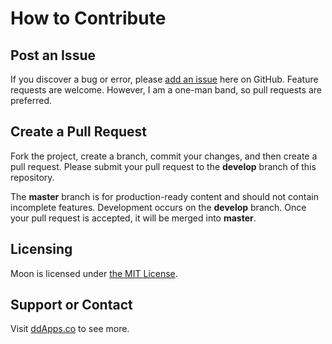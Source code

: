 # How to Contribute

## Post an Issue

If you discover a bug or error, please [add an issue](https://github.com/duliodenis/moon/issues) here on GitHub. Feature requests are welcome. However, I am a one-man band, so pull requests are preferred.


## Create a Pull Request

Fork the project, create a branch, commit your changes, and then create a pull request. Please submit your pull request to the **develop** branch of this repository.

The **master** branch is for production-ready content and should not contain incomplete features. Development occurs on the **develop** branch. Once your pull request is accepted, it will be merged into **master**.


## Licensing
Moon is licensed under [the MIT License](LICENSE).

## Support or Contact
Visit [ddApps.co](http://ddapps.co) to see more.
